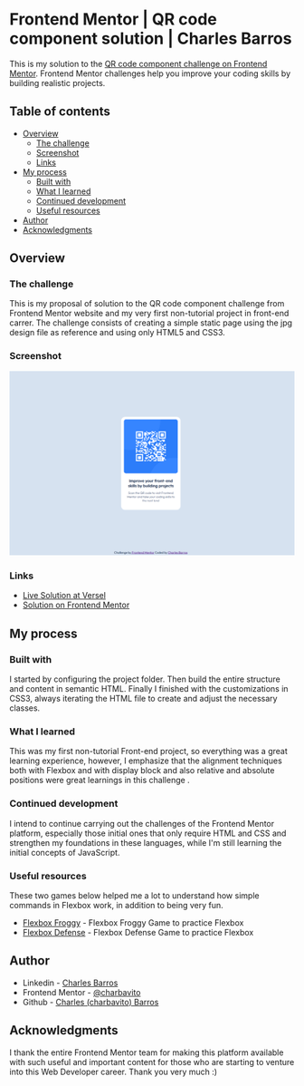 # Frontend Mentor | QR code component solution | Charles Barros

This is my solution to the [QR code component challenge on Frontend Mentor](https://www.frontendmentor.io/challenges/qr-code-component-iux_sIO_H). Frontend Mentor challenges help you improve your coding skills by building realistic projects. 

## Table of contents

- [Overview](#overview)
  - [The challenge](#the-challenge)
  - [Screenshot](#screenshot)
  - [Links](#links)
- [My process](#my-process)
  - [Built with](#built-with)
  - [What I learned](#what-i-learned)
  - [Continued development](#continued-development)
  - [Useful resources](#useful-resources)
- [Author](#author)
- [Acknowledgments](#acknowledgments)

## Overview

### The challenge
This is my proposal of solution to the QR code component challenge from Frontend Mentor website and my very first non-tutorial project in front-end carrer. 
The challenge consists of creating a simple static page using the jpg design file as reference and using only HTML5 and CSS3.

### Screenshot

![](./images/QRCodeChallengeScreenShot.png)

### Links

- [Live Solution at Versel](https://qr-code-component-challenge-psi.vercel.app/)
- [Solution on Frontend Mentor](https://www.frontendmentor.io/solutions/html5-css3-flexbox-vscode-git-and-github-UZcwEgGJ1E)


## My process

### Built with
I started by configuring the project folder. Then build the entire structure and content in semantic HTML. Finally I finished with the customizations in CSS3, always iterating the HTML file to create and adjust the necessary classes.

### What I learned
This was my first non-tutorial Front-end project, so everything was a great learning experience, however, I emphasize that the alignment techniques both with Flexbox and with display block and also relative and absolute positions were great learnings in this challenge .

### Continued development
I intend to continue carrying out the challenges of the Frontend Mentor platform, especially those initial ones that only require HTML and CSS and strengthen my foundations in these languages, while I'm still learning the initial concepts of JavaScript.

### Useful resources
These two games below helped me a lot to understand how simple commands in Flexbox work, in addition to being very fun.
- [Flexbox Froggy](https://flexboxfroggy.com/) - Flexbox Froggy Game to practice Flexbox 
- [Flexbox Defense](http://www.flexboxdefense.com/) - Flexbox Defense Game to practice Flexbox 

## Author

- Linkedin - [Charles Barros](https://www.linkedin.com/in/charles-barros/)
- Frontend Mentor - [@charbavito](https://www.frontendmentor.io/profile/charbavito)
- Github - [Charles (charbavito) Barros](https://github.com/charbavito)

## Acknowledgments

I thank the entire Frontend Mentor team for making this platform available with such useful and important content for those who are starting to venture into this Web Developer career. Thank you very much :)
